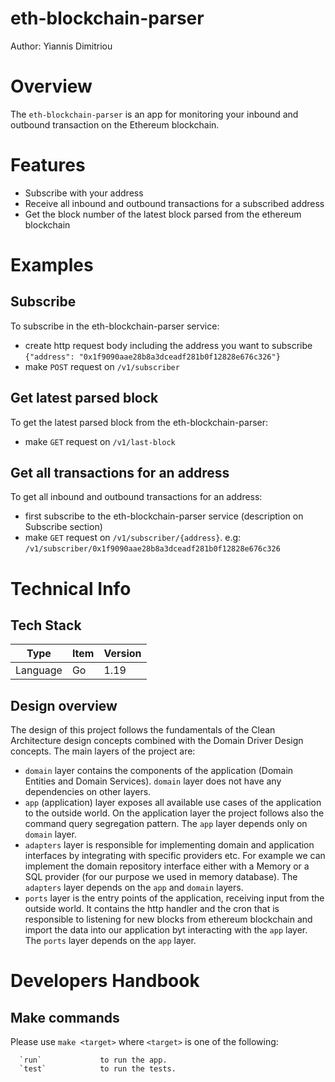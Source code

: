 eth-blockchain-parser
==
Author: Yiannis Dimitriou

# Overview
The ``eth-blockchain-parser`` is an app for monitoring your inbound and outbound transaction on the Ethereum blockchain. 

# Features
- Subscribe with your address
- Receive all inbound and outbound transactions for a subscribed address
- Get the block number of the latest block parsed from the ethereum blockchain

# Examples

## Subscribe
To subscribe in the eth-blockchain-parser service:
- create http request body including the address you want to subscribe ``{"address": "0x1f9090aae28b8a3dceadf281b0f12828e676c326"}``
- make ``POST`` request on ``/v1/subscriber`` 

## Get latest parsed block
To get the latest parsed block from the eth-blockchain-parser:
- make ``GET`` request on ``/v1/last-block``

## Get all transactions for an address
To get all inbound and outbound transactions for an address:
- first subscribe to the eth-blockchain-parser service (description on Subscribe section)
- make ``GET`` request on ``/v1/subscriber/{address}``. e.g: ``/v1/subscriber/0x1f9090aae28b8a3dceadf281b0f12828e676c326``

# Technical Info

## Tech Stack

| Type          | Item      | Version |
|---------------|-----------|---------|
| Language      | Go        | 1.19    |

## Design overview
The design of this project follows the fundamentals of the Clean Architecture design concepts combined with the Domain Driver Design concepts.
The main layers of the project are:
- ``domain`` layer contains the components of the application (Domain Entities and Domain Services). ``domain`` layer does not have any dependencies on other layers.
- ``app`` (application) layer exposes all available use cases of the application to the outside world. On the application layer the project follows also the command query segregation pattern. The ``app`` layer depends only on ``domain`` layer.
- ``adapters`` layer is responsible for implementing domain and application interfaces by integrating with specific providers etc. For example we can implement the domain repository interface either with a Memory or a SQL provider (for our purpose we used in memory database). The ``adapters`` layer depends on the ``app`` and ``domain`` layers.
- ``ports`` layer is the entry points of the application, receiving input from the outside world. It contains the http handler and the cron that is responsible to listening for new blocks from ethereum blockchain and import the data into our application byt interacting with the ``app`` layer. The ``ports`` layer depends on the ``app`` layer.

# Developers Handbook

## Make commands

Please use `make <target>` where `<target>` is one of the following:

```
  `run`             to run the app.
  `test`            to run the tests.
```
